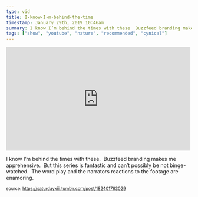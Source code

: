```yaml
---
type: vid
title: I-know-I-m-behind-the-time
timestamp: January 29th, 2019 10:46am
summary: I know I’m behind the times with these  Buzzfeed branding makes me apprehensive  But this series is fantastic and can’t possibly be not bingewatched
tags: ["show", "youtube", "nature", "recommended", "cynical"]
---
```

<iframe width="500" height="281"  id="youtube_iframe" src="https://www.youtube.com/embed/mbnBYh-BJ1g?feature=oembed&amp;enablejsapi=1&amp;origin=http://safe.txmblr.com&amp;wmode=opaque" frameborder="0" allow="accelerometer; autoplay; clipboard-write; encrypted-media; gyroscope; picture-in-picture" allowfullscreen></iframe>                    
                                            
I know I’m behind the times with these.  Buzzfeed branding makes me apprehensive.  But this series is fantastic and can’t possibly be not binge-watched.  The word play and the narrators reactions to the footage are enamoring.
 
                                                    
<small>source: https://saturdayxiii.tumblr.com/post/182401763029</small>